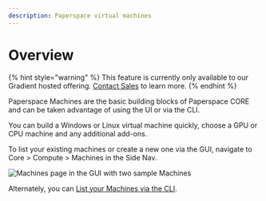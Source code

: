 ```yaml
---
description: Paperspace virtual machines
---
```


# Overview

{% hint style="warning" %}
This feature is currently only available to our Gradient hosted offering. [Contact Sales](https://info.paperspace.com/contact-sales) to learn more. 
{% endhint %}

Paperspace Machines are the basic building blocks of Paperspace CORE and can be taken advantage of using the UI or via the CLI.

You can build a Windows or Linux virtual machine quickly, choose a GPU or CPU machine and any additional add-ons.

To list your existing machines or create a new one via the GUI, navigate to Core &gt; Compute &gt; Machines in the Side Nav.

![Machines page in the GUI with two sample Machines](../.gitbook/assets/screen-shot-2019-07-11-at-6.34.25-pm.png)

Alternately, you can [List your Machines via the CLI](using-machines/list-machines.md).

